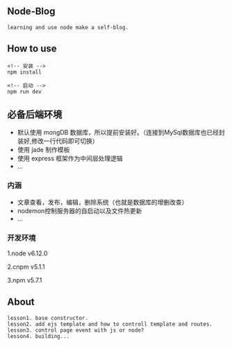 ## Node-Blog

    learning and use node make a self-blog.

## How to use

```
<!-- 安装 -->
npm install

<!-- 启动 -->
npm run dev
```

## 必备后端环境

* 默认使用 mongDB 数据库，所以提前安装好。（连接到MySql数据库也已经封装好,修改一行代码即可切换）
* 使用 jade 制作模板
* 使用 express 框架作为中间层处理逻辑
* ...

### 内涵

* 文章查看，发布，编辑，删除系统（也就是数据库的增删改查）
* nodemon控制服务器的自启动以及文件热更新
* ...

### 开发环境

  1.node v6.12.0

  2.cnpm v5.1.1

  3.npm v5.7.1


## About

    lesson1. base constructor.
    lesson2. add ejs template and how to controll template and routes.
    lesson3. control page event with js or node?
    lesson4. building...